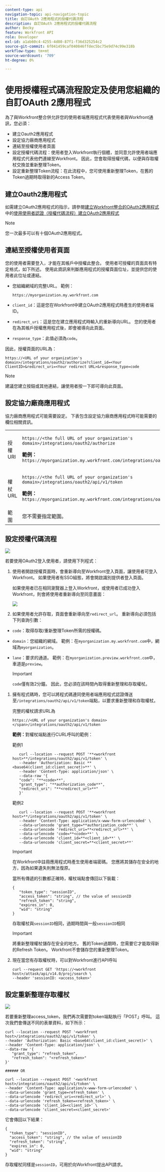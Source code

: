 ```yaml
---
content-type: api
navigation-topic: api-navigation-topic
title: 自訂OAuth 2應用程式的授權代碼流程
description: 自訂OAuth 2應用程式的授權代碼流程
author: Becky
feature: Workfront API
role: Developer
exl-id: a1ab60c4-4255-4d80-87f1-f36d325254c2
source-git-commit: 6f041459caf040846ffdec5bc75e9d74c99e318b
workflow-type: tm+mt
source-wordcount: '709'
ht-degree: 0%

---
```



# 使用授權程式碼流程設定及使用您組織的自訂OAuth 2應用程式

為了與Workfront整合併允許您的使用者端應用程式代表使用者與Workfront通訊，您必須：

* 建立Oauth2應用程式
* 設定協力廠商應用程式
* 連結至授權使用者頁面
* 設定授權代碼流程：使用者登入Workfront執行個體，並同意允許使用者端應用程式代表他們連線至Workfront。 因此，您會取得授權代碼，以便與存取權杖交換並重新整理Token。
* 設定重新整理Token流程：在此流程中，您可使用重新整理Token，在舊的Token過期時取得新的Access Token。

## 建立Oauth2應用程式

如需建立OAuth2應用程式的指示，請參閱[建立Workfront整合的OAuth2應用程式](../../administration-and-setup/configure-integrations/create-oauth-application.md)中的[使用使用者認證（授權代碼流程）建立OAuth2應用程式](../../administration-and-setup/configure-integrations/create-oauth-application.md#create3)

>[!NOTE]
>
>您一次最多可以有十個OAuth2應用程式。

## 連結至授權使用者頁面

您的使用者需要登入，才能在其帳戶中授權此整合。 使用者可授權的頁面具有特定格式，如下所述。 使用此資訊來判斷應用程式的授權頁面位址，並提供您的使用者此位址或連結。

* 您組織網域的完整URL。 範例：

  ```
  https://myorganization.my.workfront.com
  ```


* `client_id`：這是您在Workfront中建立OAuth2應用程式時產生的使用者端ID。

* `redirect_uri`：這是您在建立應用程式時輸入的重新導向URL。 您的使用者在為其帳戶授權應用程式後，即會被導向此頁面。

* `response_type`：此值必須為`code`。

因此，授權頁面的URL為：

```
https://<URL of your organization's domain>/integrations/oauth2/authorize?client_id=<Your ClientID>&redirect_uri=<Your redirect URL>&response_type=code
```

>[!NOTE]
>
>建議您建立按鈕或其他連結，讓使用者按一下即可導向此頁面。

## 設定協力廠商應用程式

協力廠商應用程式可能需要設定。 下表包含設定協力廠商應用程式時可能需要的欄位相關資訊。

<table style="table-layout:auto"> 
 <col> 
 <col> 
 <tbody> 
  <tr> 
   <td role="rowheader">授權URI</td> 
   <td> <p><code>https://&lt;the full URL of your organization's domain&gt;/integrations/oauth2/authorize</code> </p> <p class="example" data-mc-autonum="<b>Example: </b>"><span class="autonumber"><span><b>範例： </b></span></span><code> https://myorganization.my.workfront.com/integrations/oauth2/authorize</code> </p> </td> 
  </tr> 
  <tr> 
   <td role="rowheader">權杖URL</td> 
   <td> <p><code>https://&lt;the full URL of your organization's domain&gt;/integrations/oauth2/api/v1/token</code> </p> <p class="example" data-mc-autonum="<b>Example: </b>"><span class="autonumber"><span><b>範例： </b></span></span><code>https://myorganization.my.workfront.com/integrations/oauth2/api/v1/token</code> </p> </td> 
  </tr> 
  <tr> 
   <td role="rowheader">範圍</td> 
   <td>您不需要指定範圍。 </td> 
  </tr> 
 </tbody> 
</table>

## 設定授權代碼流程

![](assets/oauth-2-authorization-code-flow.png)

若要使用OAuth2登入使用者，請使用下列程式：

1. 使用者開啟授權頁面時，會重新導向至Workfront登入頁面，讓使用者可登入Workfront。 如果使用者有SSO組態，將會開啟識別提供者登入頁面。

   如果使用者已在相同瀏覽器上登入Workfront，或使用者已成功登入Workfront，則會將使用者重新導向至同意畫面：

   ![](assets/consent-screen-350x227.png)

1. 如果使用者允許存取，頁面會重新導向至`redirect_url`。 重新導向必須包括下列查詢引數：

* `code`：取得存取/重新整理Token所需的授權碼。
* `domain`：您組織的網域。 範例：在`myorganization.my.workfront.com`中，網域為`myorganization`。
* `lane`：要求的通道。 範例：在`myorganization.preview.workfront.com`中，車道是`preview`。

  >[!IMPORTANT]
  >
  >`code`僅有效2分鐘。 因此，您必須在該時間內取得重新整理和存取權杖。

1. 擁有程式碼時，您可以將程式碼連同使用者端應用程式認證傳送至`/integrations/oauth2/api/v1/token`端點，以要求重新整理和存取權杖。

   完整的權杖請求URL為

   ```
   https://<URL of your organization's domain></span>/integrations/oauth2/api/v1/token
   ```

   **範例：**&#x200B;對權杖端點進行CURL呼叫的範例：

   範例1

   ```
      curl --location --request POST '**<workfront host>**/integrations/oauth2/api/v1/token' \
      --header 'Authorization: Basic **<base64(client_id:client_secret)>**' \
      --header 'Content-Type: application/json' \
      --data-raw '{
      "code": "**<code>**",
      "grant_type": "**authorization_code**",
      "redirect_uri": "**<redirect_url>**"
      }'
   ```

   範例2

   ```
      curl --location --request POST '**<workfront host>**/integrations/oauth2/api/v1/token' \
      --header 'Content-Type: application/x-www-form-urlencoded' \
      --data-urlencode 'grant_type=**authorization_code**' \
      --data-urlencode 'redirect_uri=**<redirect_url>**' \
      --data-urlencode 'code=**<code>**' \
      --data-urlencode 'client_id=**<client_id>**' \
      --data-urlencode 'client_secret=**<client_secret>**'  
   ```


   >[!IMPORTANT]
   >
   > 在Workfront中註冊應用程式時產生使用者端密碼。 您應將其儲存在安全的地方，因為如果遺失則無法復原。

   當所有傳遞的引數都正確時，權杖端點會傳回以下裝載：

   ```
   {
      "token_type": "sessionID",
      "access_token": "string", // the value of sessionID
      "refresh_token": "string",
      "expires_in": 0,
      "wid": "string"
   }
   ```

   存取權杖與```sessionID```相同，過期時間與一般```sessionID```相同

   >[!IMPORTANT]
   >
   > 將重新整理權杖儲存在安全的地方。 舊的Token過期時，您需要它才能取得新的Refresh Token。 Workfront不會儲存您的重新整理Token。

1. 現在當您有存取權杖時，可以對Workfront進行API呼叫

   ```
   curl --request GET 'https://<workfront host>/attask/api/v14.0/proj/search \
   --header 'sessionID: <access_token>'
   ```

## 設定重新整理存取權杖

![](assets/refresh-access-token-flow-350x142.png)

若要重新整理access_token，我們再次需要對token端點執行「POST」呼叫。 這次我們會傳送不同的表單資料，如下所示：

```
curl --location --request POST '<workfront host>/integrations/oauth2/api/v1/token' \
--header 'Authorization: Basic <base64(client_id:client_secret)>' \
--header 'Content-Type: application/json' \
--data-raw '{
   "grant_type": "refresh_token",
   "refresh_token": "<refresh_token>"
}'

###### OR

curl --location --request POST '<workfront host>/integrations/oauth2/api/v1/token' \
--header 'Content-Type: application/x-www-form-urlencoded' \
--data-urlencode 'grant_type=refresh_token' \
--data-urlencode 'redirect_uri=<redirect_url>' \
--data-urlencode 'refresh_token=<refresh_token>' \
--data-urlencode 'client_id=<client_id>' \
--data-urlencode 'client_secret=<client_secret>'
```

它會傳回以下結果：

```
{
  "token_type": "sessionID",
  "access_token": "string", // the value of sessionID
  "refresh_token": "string",
  "expires_in": 0,
  "wid": "string"
}
```

存取權杖同樣是`sessionID`，可用於向Workfront提出API請求。

